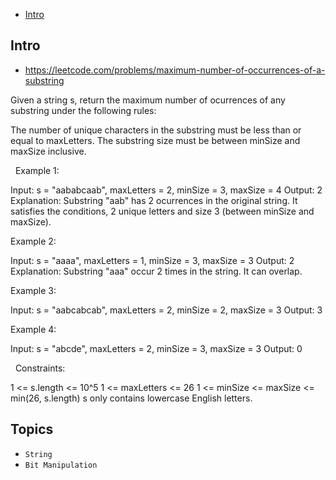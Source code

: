 - [Intro](#intro)

## Intro

- https://leetcode.com/problems/maximum-number-of-occurrences-of-a-substring

Given a string s, return the maximum number of ocurrences of any substring under the following rules:

The number of unique characters in the substring must be less than or equal to maxLetters.
The substring size must be between minSize and maxSize inclusive.

 
Example 1:

Input: s = "aababcaab", maxLetters = 2, minSize = 3, maxSize = 4
Output: 2
Explanation: Substring "aab" has 2 ocurrences in the original string.
It satisfies the conditions, 2 unique letters and size 3 (between minSize and maxSize).

Example 2:

Input: s = "aaaa", maxLetters = 1, minSize = 3, maxSize = 3
Output: 2
Explanation: Substring "aaa" occur 2 times in the string. It can overlap.

Example 3:

Input: s = "aabcabcab", maxLetters = 2, minSize = 2, maxSize = 3
Output: 3

Example 4:

Input: s = "abcde", maxLetters = 2, minSize = 3, maxSize = 3
Output: 0

 
Constraints:

1 <= s.length <= 10^5
1 <= maxLetters <= 26
1 <= minSize <= maxSize <= min(26, s.length)
s only contains lowercase English letters.


## Topics

- `String`
- `Bit Manipulation`


